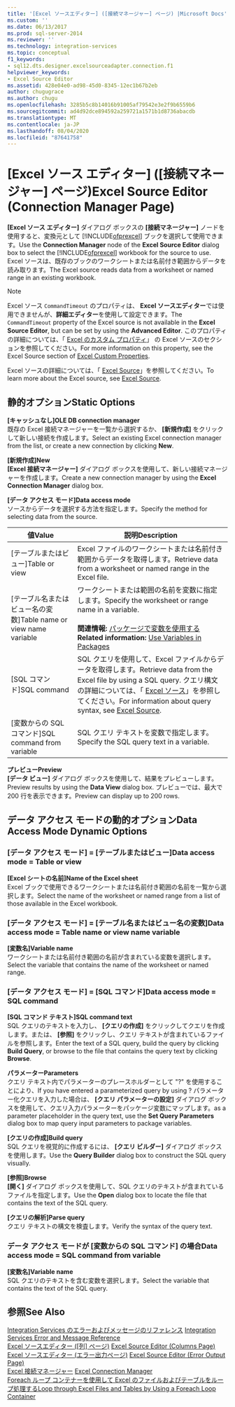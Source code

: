 ```yaml
---
title: '[Excel ソースエディター] ([接続マネージャー] ページ) |Microsoft Docs'
ms.custom: ''
ms.date: 06/13/2017
ms.prod: sql-server-2014
ms.reviewer: ''
ms.technology: integration-services
ms.topic: conceptual
f1_keywords:
- sql12.dts.designer.excelsourceadapter.connection.f1
helpviewer_keywords:
- Excel Source Editor
ms.assetid: 428e04e0-ad98-45d0-8345-12ec1b67b2eb
author: chugugrace
ms.author: chugu
ms.openlocfilehash: 3285b5c8b14016b91005af79542e3e2f9b6559b6
ms.sourcegitcommit: ad4d92dce894592a259721a1571b1d8736abacdb
ms.translationtype: MT
ms.contentlocale: ja-JP
ms.lasthandoff: 08/04/2020
ms.locfileid: "87641758"
---
```

# <a name="excel-source-editor-connection-manager-page"></a><span data-ttu-id="950b7-102">[Excel ソース エディター] ([接続マネージャー] ページ)</span><span class="sxs-lookup"><span data-stu-id="950b7-102">Excel Source Editor (Connection Manager Page)</span></span>
  <span data-ttu-id="950b7-103">**[Excel ソース エディター]** ダイアログ ボックスの **[接続マネージャー]** ノードを使用すると、変換元として [!INCLUDE[ofprexcel](../includes/ofprexcel-md.md)] ブックを選択して使用できます。</span><span class="sxs-lookup"><span data-stu-id="950b7-103">Use the **Connection Manager** node of the **Excel Source Editor** dialog box to select the [!INCLUDE[ofprexcel](../includes/ofprexcel-md.md)] workbook for the source to use.</span></span> <span data-ttu-id="950b7-104">Excel ソースは、既存のブックのワークシートまたは名前付き範囲からデータを読み取ります。</span><span class="sxs-lookup"><span data-stu-id="950b7-104">The Excel source reads data from a worksheet or named range in an existing workbook.</span></span>  
  
> [!NOTE]  
>  <span data-ttu-id="950b7-105">Excel ソース `CommandTimeout` のプロパティは、 **Excel ソースエディター**では使用できませんが、**詳細エディター**を使用して設定できます。</span><span class="sxs-lookup"><span data-stu-id="950b7-105">The `CommandTimeout` property of the Excel source is not available in the **Excel Source Editor**, but can be set by using the **Advanced Editor**.</span></span> <span data-ttu-id="950b7-106">このプロパティの詳細については、「 [Excel のカスタム プロパティ](data-flow/excel-custom-properties.md)」 の Excel ソースのセクションを参照してください。</span><span class="sxs-lookup"><span data-stu-id="950b7-106">For more information on this property, see the Excel Source section of [Excel Custom Properties](data-flow/excel-custom-properties.md).</span></span>  
  
 <span data-ttu-id="950b7-107">Excel ソースの詳細については、「 [Excel Source](data-flow/excel-source.md)」を参照してください。</span><span class="sxs-lookup"><span data-stu-id="950b7-107">To learn more about the Excel source, see [Excel Source](data-flow/excel-source.md).</span></span>  
  
## <a name="static-options"></a><span data-ttu-id="950b7-108">静的オプション</span><span class="sxs-lookup"><span data-stu-id="950b7-108">Static Options</span></span>  
 <span data-ttu-id="950b7-109">**[キャッシュなし]**</span><span class="sxs-lookup"><span data-stu-id="950b7-109">**OLE DB connection manager**</span></span>  
 <span data-ttu-id="950b7-110">既存の Excel 接続マネージャーを一覧から選択するか、 **[新規作成]** をクリックして新しい接続を作成します。</span><span class="sxs-lookup"><span data-stu-id="950b7-110">Select an existing Excel connection manager from the list, or create a new connection by clicking **New**.</span></span>  
  
 <span data-ttu-id="950b7-111">**[新規作成]**</span><span class="sxs-lookup"><span data-stu-id="950b7-111">**New**</span></span>  
 <span data-ttu-id="950b7-112">**[Excel 接続マネージャー]** ダイアログ ボックスを使用して、新しい接続マネージャーを作成します。</span><span class="sxs-lookup"><span data-stu-id="950b7-112">Create a new connection manager by using the **Excel Connection Manager** dialog box.</span></span>  
  
 <span data-ttu-id="950b7-113">**[データ アクセス モード]**</span><span class="sxs-lookup"><span data-stu-id="950b7-113">**Data access mode**</span></span>  
 <span data-ttu-id="950b7-114">ソースからデータを選択する方法を指定します。</span><span class="sxs-lookup"><span data-stu-id="950b7-114">Specify the method for selecting data from the source.</span></span>  
  
|<span data-ttu-id="950b7-115">値</span><span class="sxs-lookup"><span data-stu-id="950b7-115">Value</span></span>|<span data-ttu-id="950b7-116">説明</span><span class="sxs-lookup"><span data-stu-id="950b7-116">Description</span></span>|  
|-----------|-----------------|  
|<span data-ttu-id="950b7-117">[テーブルまたはビュー]</span><span class="sxs-lookup"><span data-stu-id="950b7-117">Table or view</span></span>|<span data-ttu-id="950b7-118">Excel ファイルのワークシートまたは名前付き範囲からデータを取得します。</span><span class="sxs-lookup"><span data-stu-id="950b7-118">Retrieve data from a worksheet or named range in the Excel file.</span></span>|  
|<span data-ttu-id="950b7-119">[テーブル名またはビュー名の変数]</span><span class="sxs-lookup"><span data-stu-id="950b7-119">Table name or view name variable</span></span>|<span data-ttu-id="950b7-120">ワークシートまたは範囲の名前を変数に指定します。</span><span class="sxs-lookup"><span data-stu-id="950b7-120">Specify the worksheet or range name in a variable.</span></span><br /><br /> <span data-ttu-id="950b7-121">**関連情報:** [パッケージで変数を使用する](../../2014/integration-services/use-variables-in-packages.md)</span><span class="sxs-lookup"><span data-stu-id="950b7-121">**Related information:** [Use Variables in Packages](../../2014/integration-services/use-variables-in-packages.md)</span></span>|  
|<span data-ttu-id="950b7-122">[SQL コマンド]</span><span class="sxs-lookup"><span data-stu-id="950b7-122">SQL command</span></span>|<span data-ttu-id="950b7-123">SQL クエリを使用して、Excel ファイルからデータを取得します。</span><span class="sxs-lookup"><span data-stu-id="950b7-123">Retrieve data from the Excel file by using a SQL query.</span></span> <span data-ttu-id="950b7-124">クエリ構文の詳細については、「 [Excel ソース](data-flow/excel-source.md)」を参照してください。</span><span class="sxs-lookup"><span data-stu-id="950b7-124">For information about query syntax, see [Excel Source](data-flow/excel-source.md).</span></span>|  
|<span data-ttu-id="950b7-125">[変数からの SQL コマンド]</span><span class="sxs-lookup"><span data-stu-id="950b7-125">SQL command from variable</span></span>|<span data-ttu-id="950b7-126">SQL クエリ テキストを変数で指定します。</span><span class="sxs-lookup"><span data-stu-id="950b7-126">Specify the SQL query text in a variable.</span></span>|  
  
 <span data-ttu-id="950b7-127">**プレビュー**</span><span class="sxs-lookup"><span data-stu-id="950b7-127">**Preview**</span></span>  
 <span data-ttu-id="950b7-128">**[データ ビュー]** ダイアログ ボックスを使用して、結果をプレビューします。</span><span class="sxs-lookup"><span data-stu-id="950b7-128">Preview results by using the **Data View** dialog box.</span></span> <span data-ttu-id="950b7-129">プレビューでは、最大で 200 行を表示できます。</span><span class="sxs-lookup"><span data-stu-id="950b7-129">Preview can display up to 200 rows.</span></span>  
  
## <a name="data-access-mode-dynamic-options"></a><span data-ttu-id="950b7-130">データ アクセス モードの動的オプション</span><span class="sxs-lookup"><span data-stu-id="950b7-130">Data Access Mode Dynamic Options</span></span>  
  
### <a name="data-access-mode--table-or-view"></a><span data-ttu-id="950b7-131">[データ アクセス モード] = [テーブルまたはビュー]</span><span class="sxs-lookup"><span data-stu-id="950b7-131">Data access mode = Table or view</span></span>  
 <span data-ttu-id="950b7-132">**[Excel シートの名前]**</span><span class="sxs-lookup"><span data-stu-id="950b7-132">**Name of the Excel sheet**</span></span>  
 <span data-ttu-id="950b7-133">Excel ブックで使用できるワークシートまたは名前付き範囲の名前を一覧から選択します。</span><span class="sxs-lookup"><span data-stu-id="950b7-133">Select the name of the worksheet or named range from a list of those available in the Excel workbook.</span></span>  
  
### <a name="data-access-mode--table-name-or-view-name-variable"></a><span data-ttu-id="950b7-134">[データ アクセス モード] = [テーブル名またはビュー名の変数]</span><span class="sxs-lookup"><span data-stu-id="950b7-134">Data access mode = Table name or view name variable</span></span>  
 <span data-ttu-id="950b7-135">**[変数名]**</span><span class="sxs-lookup"><span data-stu-id="950b7-135">**Variable name**</span></span>  
 <span data-ttu-id="950b7-136">ワークシートまたは名前付き範囲の名前が含まれている変数を選択します。</span><span class="sxs-lookup"><span data-stu-id="950b7-136">Select the variable that contains the name of the worksheet or named range.</span></span>  
  
### <a name="data-access-mode--sql-command"></a><span data-ttu-id="950b7-137">[データ アクセス モード] = [SQL コマンド]</span><span class="sxs-lookup"><span data-stu-id="950b7-137">Data access mode = SQL command</span></span>  
 <span data-ttu-id="950b7-138">**[SQL コマンド テキスト]**</span><span class="sxs-lookup"><span data-stu-id="950b7-138">**SQL command text**</span></span>  
 <span data-ttu-id="950b7-139">SQL クエリのテキストを入力し、 **[クエリの作成]** をクリックしてクエリを作成します。または、 **[参照]** をクリックし、クエリ テキストが含まれているファイルを参照します。</span><span class="sxs-lookup"><span data-stu-id="950b7-139">Enter the text of a SQL query, build the query by clicking **Build Query**, or browse to the file that contains the query text by clicking **Browse**.</span></span>  
  
 <span data-ttu-id="950b7-140">**パラメーター**</span><span class="sxs-lookup"><span data-stu-id="950b7-140">**Parameters**</span></span>  
 <span data-ttu-id="950b7-141">クエリ テキスト内でパラメーターのプレースホルダーとして "?" を使用することにより、</span><span class="sxs-lookup"><span data-stu-id="950b7-141">If you have entered a parameterized query by using ?</span></span> <span data-ttu-id="950b7-142">パラメーター化クエリを入力した場合は、 **[クエリ パラメーターの設定]** ダイアログ ボックスを使用して、クエリ入力パラメーターをパッケージ変数にマップします。</span><span class="sxs-lookup"><span data-stu-id="950b7-142">as a parameter placeholder in the query text, use the **Set Query Parameters** dialog box to map query input parameters to package variables.</span></span>  
  
 <span data-ttu-id="950b7-143">**[クエリの作成]**</span><span class="sxs-lookup"><span data-stu-id="950b7-143">**Build query**</span></span>  
 <span data-ttu-id="950b7-144">SQL クエリを視覚的に作成するには、 **[クエリ ビルダー]** ダイアログ ボックスを使用します。</span><span class="sxs-lookup"><span data-stu-id="950b7-144">Use the **Query Builder** dialog box to construct the SQL query visually.</span></span>  
  
 <span data-ttu-id="950b7-145">**[参照]**</span><span class="sxs-lookup"><span data-stu-id="950b7-145">**Browse**</span></span>  
 <span data-ttu-id="950b7-146">**[開く]** ダイアログ ボックスを使用して、SQL クエリのテキストが含まれているファイルを指定します。</span><span class="sxs-lookup"><span data-stu-id="950b7-146">Use the **Open** dialog box to locate the file that contains the text of the SQL query.</span></span>  
  
 <span data-ttu-id="950b7-147">**[クエリの解析]**</span><span class="sxs-lookup"><span data-stu-id="950b7-147">**Parse query**</span></span>  
 <span data-ttu-id="950b7-148">クエリ テキストの構文を検査します。</span><span class="sxs-lookup"><span data-stu-id="950b7-148">Verify the syntax of the query text.</span></span>  
  
### <a name="data-access-mode--sql-command-from-variable"></a><span data-ttu-id="950b7-149">データ アクセス モードが [変数からの SQL コマンド] の場合</span><span class="sxs-lookup"><span data-stu-id="950b7-149">Data access mode = SQL command from variable</span></span>  
 <span data-ttu-id="950b7-150">**[変数名]**</span><span class="sxs-lookup"><span data-stu-id="950b7-150">**Variable name**</span></span>  
 <span data-ttu-id="950b7-151">SQL クエリのテキストを含む変数を選択します。</span><span class="sxs-lookup"><span data-stu-id="950b7-151">Select the variable that contains the text of the SQL query.</span></span>  
  
## <a name="see-also"></a><span data-ttu-id="950b7-152">参照</span><span class="sxs-lookup"><span data-stu-id="950b7-152">See Also</span></span>  
 <span data-ttu-id="950b7-153">[Integration Services のエラーおよびメッセージのリファレンス](../../2014/integration-services/integration-services-error-and-message-reference.md) </span><span class="sxs-lookup"><span data-stu-id="950b7-153">[Integration Services Error and Message Reference](../../2014/integration-services/integration-services-error-and-message-reference.md) </span></span>  
 <span data-ttu-id="950b7-154">[Excel ソースエディター &#40;[列] ページ&#41;](../../2014/integration-services/excel-source-editor-columns-page.md) </span><span class="sxs-lookup"><span data-stu-id="950b7-154">[Excel Source Editor &#40;Columns Page&#41;](../../2014/integration-services/excel-source-editor-columns-page.md) </span></span>  
 <span data-ttu-id="950b7-155">[Excel ソースエディター &#40;エラー出力ページ&#41;](../../2014/integration-services/excel-source-editor-error-output-page.md) </span><span class="sxs-lookup"><span data-stu-id="950b7-155">[Excel Source Editor &#40;Error Output Page&#41;](../../2014/integration-services/excel-source-editor-error-output-page.md) </span></span>  
 <span data-ttu-id="950b7-156">[Excel 接続マネージャー](connection-manager/excel-connection-manager.md) </span><span class="sxs-lookup"><span data-stu-id="950b7-156">[Excel Connection Manager](connection-manager/excel-connection-manager.md) </span></span>  
 [<span data-ttu-id="950b7-157">Foreach ループ コンテナーを使用して Excel のファイルおよびテーブルをループ処理する</span><span class="sxs-lookup"><span data-stu-id="950b7-157">Loop through Excel Files and Tables by Using a Foreach Loop Container</span></span>](control-flow/foreach-loop-container.md)  
  
  
